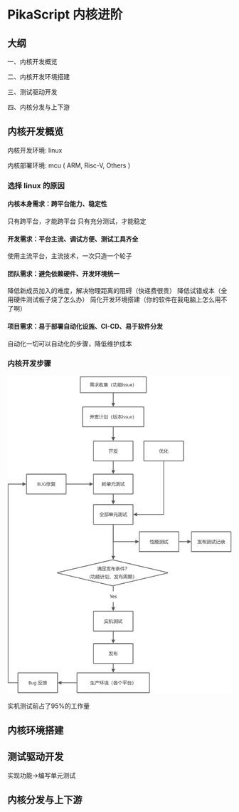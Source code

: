 # PikaScript 内核进阶

## 大纲
一、内核开发概览

二、内核开发环境搭建

三、测试驱动开发

四、内核分发与上下游

## 内核开发概览
内核开发环境: linux

内核部署环境: mcu ( ARM, Risc-V, Others )
​

### 选择 linux 的原因
#### 内核本身需求：跨平台能力、稳定性
只有跨平台，才能跨平台
只有充分测试，才能稳定
​

#### 开发需求：平台主流、调试方便、测试工具齐全
使用主流平台，主流技术，一次只造一个轮子


#### 团队需求：避免依赖硬件、开发环境统一
降低新成员加入的难度，解决物理距离的阻碍（快递费很贵）
降低试错成本（全用硬件测试板子烧了怎么办）
简化开发环境搭建（你的软件在我电脑上怎么用不了啊）


#### 项目需求：易于部署自动化设施、CI-CD、易于软件分发
自动化一切可以自动化的步骤，降低维护成本

### 内核开发步骤

![](assets/yuque_diagram.jpg)

实机测试前占了95%的工作量
​

## 内核环境搭建


## 测试驱动开发
实现功能->编写单元测试
## 内核分发与上下游
